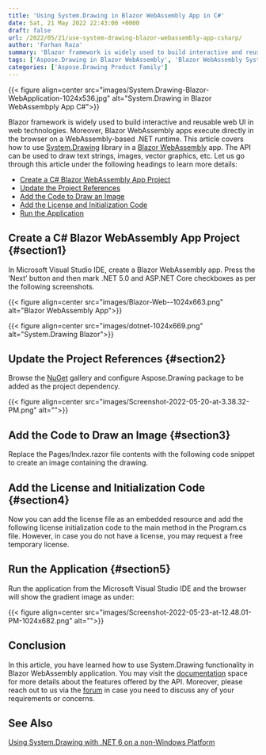 ```yaml
---
title: 'Using System.Drawing in Blazor WebAssembly App in C#'
date: Sat, 21 May 2022 22:43:00 +0000
draft: false
url: /2022/05/21/use-system-drawing-blazor-webassembly-app-csharp/
author: 'Farhan Raza'
summary: 'Blazor framework is widely used to build interactive and reusable web UI in web technologies. Moreover, Blazor WebAssembly apps execute directly in the browser on a WebAssembly-based .NET runtime. This article covers how to use **System.Drawing library in a Blazor WebAssembly app.**'
tags: ['Aspose.Drawing in Blazor WebAssembly', 'Blazor WebAssembly System.Drawing', 'System.Drawing Blazor WebAssembly App', 'System.Drawing WebAssembly']
categories: ['Aspose.Drawing Product Family']
---
```




{{< figure align=center src="images/System.Drawing-Blazor-WebApplication-1024x536.jpg" alt="System.Drawing in Blazor WebAssembply App C#">}}


Blazor framework is widely used to build interactive and reusable web UI in web technologies. Moreover, Blazor WebAssembly apps execute directly in the browser on a WebAssembly-based .NET runtime. This article covers how to use [System.Drawing][1] library in a [Blazor WebAssembly][2] app. The API can be used to draw text strings, images, vector graphics, etc. Let us go through this article under the following headings to learn more details:

*   [Create a C# Blazor WebAssembly App Project][3]
*   [Update the Project References][4]
*   [Add the Code to Draw an Image][5]
*   [Add the License and Initialization Code][6]
*   [Run the Application][7]

## Create a C# Blazor WebAssembly App Project {#section1}

In Microsoft Visual Studio IDE, create a Blazor WebAssembly app. Press the ‘Next’ button and then mark .NET 5.0 and ASP.NET Core checkboxes as per the following screenshots.



{{< figure align=center src="images/Blazor-Web--1024x663.png" alt="Blazor WebAssembly App">}}




{{< figure align=center src="images/dotnet-1024x669.png" alt="System.Drawing Blazor">}}


## Update the Project References {#section2}

Browse the [NuGet][8] gallery and configure Aspose.Drawing package to be added as the project dependency.



{{< figure align=center src="images/Screenshot-2022-05-20-at-3.38.32-PM.png" alt="">}}


## Add the Code to Draw an Image {#section3}

Replace the Pages/Index.razor file contents with the following code snippet to create an image containing the drawing.



## Add the License and Initialization Code {#section4}

Now you can add the license file as an embedded resource and add the following license initialization code to the main method in the Program.cs file. However, in case you do not have a license, you may request a free temporary license.



## Run the Application {#section5}

Run the application from the Microsoft Visual Studio IDE and the browser will show the gradient image as under:



{{< figure align=center src="images/Screenshot-2022-05-23-at-12.48.01-PM-1024x682.png" alt="">}}


## Conclusion

In this article, you have learned how to use System.Drawing functionality in Blazor WebAssembly application. You may visit the [documentation][9] space for more details about the features offered by the API. Moreover, please reach out to us via the [forum][10] in case you need to discuss any of your requirements or concerns.

## See Also

[Using System.Drawing with .NET 6 on a non-Windows Platform][11]




[1]: https://docs.microsoft.com/en-us/dotnet/api/system.drawing?view=net-6.0
[2]: https://dotnet.microsoft.com/en-us/apps/aspnet/web-apps/blazor
[3]: #section1
[4]: #section2
[5]: #section3
[6]: #section4
[7]: #section5
[8]: https://www.nuget.org/packages/Aspose.Drawing/
[9]: https://docs.aspose.com/drawing/net/
[10]: https://forum.aspose.com/c/drawing/44
[11]: https://blog.aspose.com/2022/03/09/system.drawing-with-dotnet6-non-windows/




